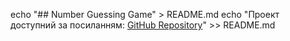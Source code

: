 echo "## Number Guessing Game" > README.md
echo "Проект доступний за посиланням: [GitHub Repository](https://github.com/yaroglek-21/Number-Guessing-Game)" >> README.md
